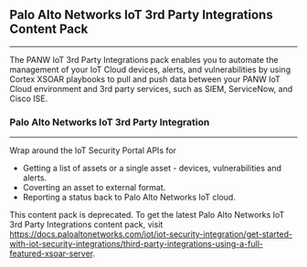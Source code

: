 ## Palo Alto Networks IoT 3rd Party Integrations Content Pack

---

The PANW IoT 3rd Party Integrations pack enables you to automate the management of your IoT Cloud devices, alerts, and vulnerabilities by using Cortex XSOAR playbooks to pull and push data between your PANW IoT Cloud environment and 3rd party services, such as SIEM, ServiceNow, and Cisco ISE.

### Palo Alto Networks IoT 3rd Party Integration

---

Wrap around the IoT Security Portal APIs for

- Getting a list of assets or a single asset - devices, vulnerabilities and alerts.
- Coverting an asset to external format.
- Reporting a status back to Palo Alto Networks IoT cloud.

This content pack is deprecated. To get the latest Palo Alto Networks IoT 3rd Party Integrations content pack, visit https://docs.paloaltonetworks.com/iot/iot-security-integration/get-started-with-iot-security-integrations/third-party-integrations-using-a-full-featured-xsoar-server. 



